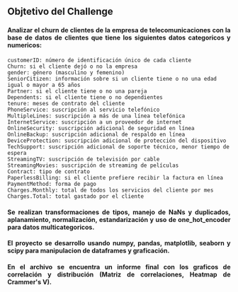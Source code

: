 ## <p align="justify"> Objtetivo del Challenge

#### <p align="justify"> Analizar el churn de clientes de la empresa de telecomunicaciones con la base de datos de clientes que tiene los siguientes datos categoricos y numericos:

    customerID: número de identificación único de cada cliente
    Churn: si el cliente dejó o no la empresa
    gender: género (masculino y femenino)
    SeniorCitizen: información sobre si un cliente tiene o no una edad igual o mayor a 65 años
    Partner: si el cliente tiene o no una pareja
    Dependents: si el cliente tiene o no dependientes
    tenure: meses de contrato del cliente
    PhoneService: suscripción al servicio telefónico
    MultipleLines: suscripción a más de una línea telefónica
    InternetService: suscripción a un proveedor de internet
    OnlineSecurity: suscripción adicional de seguridad en línea
    OnlineBackup: suscripción adicional de respaldo en línea
    DeviceProtection: suscripción adicional de protección del dispositivo
    TechSupport: suscripción adicional de soporte técnico, menor tiempo de espera
    StreamingTV: suscripción de televisión por cable
    StreamingMovies: suscripción de streaming de películas
    Contract: tipo de contrato
    PaperlessBilling: si el cliente prefiere recibir la factura en línea
    PaymentMethod: forma de pago
    Charges.Monthly: total de todos los servicios del cliente por mes
    Charges.Total: total gastado por el cliente

#### <p align="justify"> Se realizan transformaciones de tipos, manejo de NaNs y duplicados, aplanamiento, normalización, estandarización y uso de one_hot_encoder para datos multicategoricos.
#### <p align="justify"> El proyecto se desarrollo usando numpy, pandas, matplotlib, seaborn y scipy para manipulacion de dataframes y graficación.
#### <p align="justify"> En el archivo se encuentra un informe final con los graficos de correlación y distribución (Matriz de correlaciones, Heatmap de Crammer's V).
